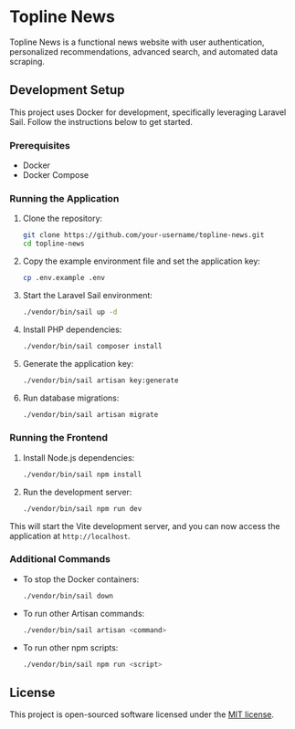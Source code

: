 # Topline News

Topline News is a functional news website with user authentication, personalized recommendations, advanced search, and automated data scraping.

## Development Setup

This project uses Docker for development, specifically leveraging Laravel Sail. Follow the instructions below to get started.

### Prerequisites

- Docker
- Docker Compose

### Running the Application

1. Clone the repository:

    ```sh
    git clone https://github.com/your-username/topline-news.git
    cd topline-news
    ```

2. Copy the example environment file and set the application key:

    ```sh
    cp .env.example .env
    ```

3. Start the Laravel Sail environment:

    ```sh
    ./vendor/bin/sail up -d
    ```

4. Install PHP dependencies:

    ```sh
    ./vendor/bin/sail composer install
    ```

5. Generate the application key:

    ```sh
    ./vendor/bin/sail artisan key:generate
    ```

6. Run database migrations:

    ```sh
    ./vendor/bin/sail artisan migrate
    ```

### Running the Frontend

1. Install Node.js dependencies:

    ```sh
    ./vendor/bin/sail npm install
    ```

2. Run the development server:

    ```sh
    ./vendor/bin/sail npm run dev
    ```

This will start the Vite development server, and you can now access the application at `http://localhost`.

### Additional Commands

- To stop the Docker containers:

    ```sh
    ./vendor/bin/sail down
    ```

- To run other Artisan commands:

    ```sh
    ./vendor/bin/sail artisan <command>
    ```

- To run other npm scripts:

    ```sh
    ./vendor/bin/sail npm run <script>
    ```

## License

This project is open-sourced software licensed under the [MIT license](https://opensource.org/licenses/MIT).
